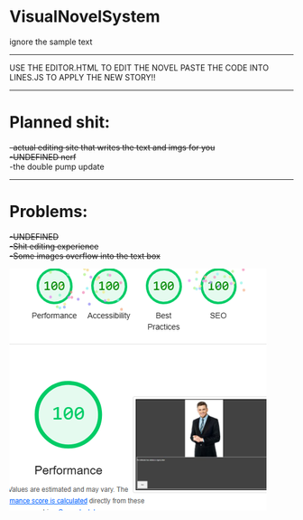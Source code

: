 # VisualNovelSystem
ignore the sample text

<hr>

USE THE EDITOR.HTML TO EDIT THE NOVEL
PASTE THE CODE INTO LINES.JS TO APPLY THE NEW STORY!!

<hr>

# Planned shit:

<s>-actual editing site that writes the text and imgs for you</s><br>
<s>-UNDEFINED nerf</s><br>
-the double pump update<br>

<hr>

# Problems:

<s>-UNDEFINED</s><br>
<s>-Shit editing experience</s><br>
<s>-Some images overflow into the text box</s><br>

<img src="Képernyőkép 2025-01-23 093102.png">
